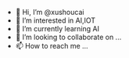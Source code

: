 - 👋 Hi, I’m @xushoucai
- 👀 I’m interested in AI,IOT
- 🌱 I’m currently learning AI
- 💞️ I’m looking to collaborate on ...
- 📫 How to reach me ...

<!---
xushoucai/xushoucai is a ✨ special ✨ repository because its `README.md` (this file) appears on your GitHub profile.
You can click the Preview link to take a look at your changes.
--->
